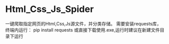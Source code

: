 # Html_Css_Js_Spider
一键爬取指定网页的Html,Css,Js源文件，并分类存储。
需要安装requests库，终端内运行：
pip install requests
或直接下载使用.exe,运行时建议在新建文件目录下运行
